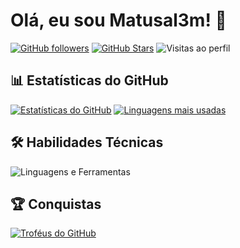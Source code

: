# Olá, eu sou Matusal3m! 👋

[![GitHub followers](https://img.shields.io/github/followers/Matusal3m?style=social)](https://github.com/Matusal3m)
[![GitHub Stars](https://img.shields.io/github/stars/Matusal3m?style=social)](https://github.com/Matusal3m)
![Visitas ao perfil](https://komarev.com/ghpvc/?username=Matusal3m&color=blueviolet)

## 📊 Estatísticas do GitHub

[![Estatísticas do GitHub](https://github-readme-stats.vercel.app/api?username=Matusal3m&show_icons=true&theme=radical)](https://github.com/Matusal3m)
[![Linguagens mais usadas](https://github-readme-stats.vercel.app/api/top-langs/?username=Matusal3m&layout=compact&theme=radical)](https://github.com/Matusal3m)

## 🛠️ Habilidades Técnicas
![Linguagens e Ferramentas](https://skillicons.dev/icons?i=html,css,js,react,nodejs,py,java,git,github,vscode)

## 🏆 Conquistas
[![Troféus do GitHub](https://github-profile-trophy.vercel.app/?username=Matusal3m&theme=onedark&row=2&column=4)](https://github.com/Matusal3m)
